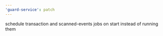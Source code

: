 ```yaml
---
'guard-service': patch
---
```


schedule transaction and scanned-events jobs on start instead of running them
